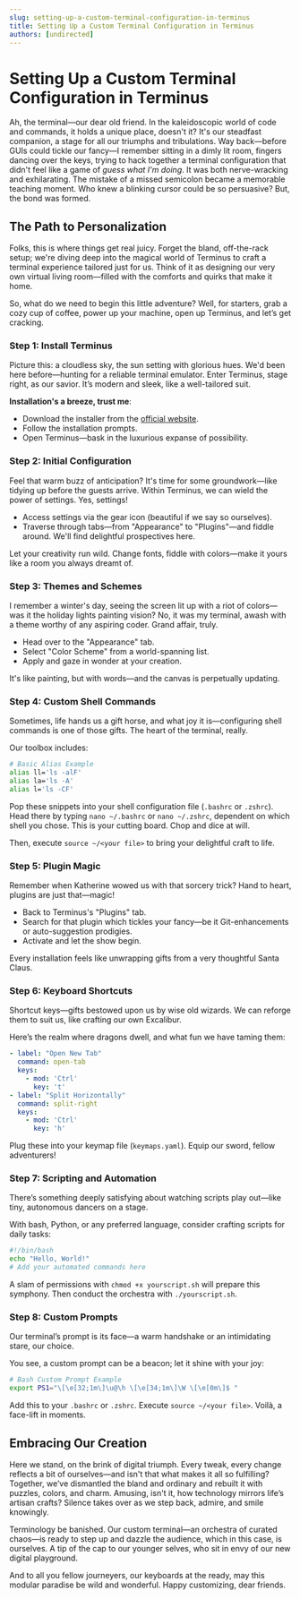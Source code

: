 ```yaml
---
slug: setting-up-a-custom-terminal-configuration-in-terminus
title: Setting Up a Custom Terminal Configuration in Terminus
authors: [undirected]
---
```



# Setting Up a Custom Terminal Configuration in Terminus

Ah, the terminal—our dear old friend. In the kaleidoscopic world of code and commands, it holds a unique place, doesn't it? It's our steadfast companion, a stage for all our triumphs and tribulations. Way back—before GUIs could tickle our fancy—I remember sitting in a dimly lit room, fingers dancing over the keys, trying to hack together a terminal configuration that didn't feel like a game of *guess what I'm doing*. It was both nerve-wracking and exhilarating. The mistake of a missed semicolon became a memorable teaching moment. Who knew a blinking cursor could be so persuasive? But, the bond was formed.

## The Path to Personalization

Folks, this is where things get real juicy. Forget the bland, off-the-rack setup; we're diving deep into the magical world of Terminus to craft a terminal experience tailored just for us. Think of it as designing our very own virtual living room—filled with the comforts and quirks that make it home. 

So, what do we need to begin this little adventure? Well, for starters, grab a cozy cup of coffee, power up your machine, open up Terminus, and let’s get cracking.

### Step 1: Install Terminus

Picture this: a cloudless sky, the sun setting with glorious hues. We'd been here before—hunting for a reliable terminal emulator. Enter Terminus, stage right, as our savior. It’s modern and sleek, like a well-tailored suit. 

**Installation's a breeze, trust me**:

- Download the installer from the [official website](https://eugeny.github.io/terminus/).
- Follow the installation prompts.
- Open Terminus—bask in the luxurious expanse of possibility.

### Step 2: Initial Configuration

Feel that warm buzz of anticipation? It's time for some groundwork—like tidying up before the guests arrive. Within Terminus, we can wield the power of settings. Yes, settings! 

- Access settings via the gear icon (beautiful if we say so ourselves).
- Traverse through tabs—from "Appearance" to "Plugins"—and fiddle around. We'll find delightful prospectives here.

Let your creativity run wild. Change fonts, fiddle with colors—make it yours like a room you always dreamt of.

### Step 3: Themes and Schemes

I remember a winter's day, seeing the screen lit up with a riot of colors—was it the holiday lights painting vision? No, it was my terminal, awash with a theme worthy of any aspiring coder. Grand affair, truly.

- Head over to the "Appearance" tab.
- Select "Color Scheme" from a world-spanning list.
- Apply and gaze in wonder at your creation.

It's like painting, but with words—and the canvas is perpetually updating.

### Step 4: Custom Shell Commands

Sometimes, life hands us a gift horse, and what joy it is—configuring shell commands is one of those gifts. The heart of the terminal, really.

Our toolbox includes:

```sh
# Basic Alias Example
alias ll='ls -alF'
alias la='ls -A'
alias l='ls -CF'
```

Pop these snippets into your shell configuration file (`.bashrc` or `.zshrc`). Head there by typing `nano ~/.bashrc` or `nano ~/.zshrc`, dependent on which shell you chose. This is your cutting board. Chop and dice at will.

Then, execute `source ~/<your file>` to bring your delightful craft to life.

### Step 5: Plugin Magic

Remember when Katherine wowed us with that sorcery trick? Hand to heart, plugins are just that—magic!

- Back to Terminus's "Plugins" tab.
- Search for that plugin which tickles your fancy—be it Git-enhancements or auto-suggestion prodigies.
- Activate and let the show begin.

Every installation feels like unwrapping gifts from a very thoughtful Santa Claus.

### Step 6: Keyboard Shortcuts

Shortcut keys—gifts bestowed upon us by wise old wizards. We can reforge them to suit us, like crafting our own Excalibur.

Here’s the realm where dragons dwell, and what fun we have taming them:

```yaml
- label: "Open New Tab"
  command: open-tab
  keys:
    - mod: 'Ctrl'
      key: 't'
- label: "Split Horizontally"
  command: split-right
  keys:
    - mod: 'Ctrl'
      key: 'h'
```

Plug these into your keymap file (`keymaps.yaml`). Equip our sword, fellow adventurers!

### Step 7: Scripting and Automation

There’s something deeply satisfying about watching scripts play out—like tiny, autonomous dancers on a stage.

With bash, Python, or any preferred language, consider crafting scripts for daily tasks:

```bash
#!/bin/bash
echo "Hello, World!" 
# Add your automated commands here 
```

A slam of permissions with `chmod +x yourscript.sh` will prepare this symphony. Then conduct the orchestra with `./yourscript.sh`.

### Step 8: Custom Prompts

Our terminal’s prompt is its face—a warm handshake or an intimidating stare, our choice.

You see, a custom prompt can be a beacon; let it shine with your joy:

```sh
# Bash Custom Prompt Example
export PS1="\[\e[32;1m\]\u@\h \[\e[34;1m\]\W \[\e[0m\]$ "
```

Add this to your `.bashrc` or `.zshrc`. Execute `source ~/<your file>`. Voilà, a face-lift in moments.

## Embracing Our Creation 

Here we stand, on the brink of digital triumph. Every tweak, every change reflects a bit of ourselves—and isn't that what makes it all so fulfilling? Together, we’ve dismantled the bland and ordinary and rebuilt it with puzzles, colors, and charm. Amusing, isn't it, how technology mirrors life’s artisan crafts? Silence takes over as we step back, admire, and smile knowingly.

Terminology be banished. Our custom terminal—an orchestra of curated chaos—is ready to step up and dazzle the audience, which in this case, is ourselves. A tip of the cap to our younger selves, who sit in envy of our new digital playground.

And to all you fellow journeyers, our keyboards at the ready, may this modular paradise be wild and wonderful. Happy customizing, dear friends.